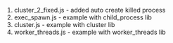 1) cluster_2_fixed.js - added auto create killed process
2) exec_spawn.js - example with child_process lib
3) cluster.js - example with cluster lib 
4) worker_threads.js - example with worker_threads lib 